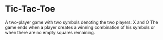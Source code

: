 # Tic-Tac-Toe 

A two-player game with two symbols denoting the two players: X and O
The game ends when a player creates a winning combination of his symbols or when there are no empty squares remaining.
